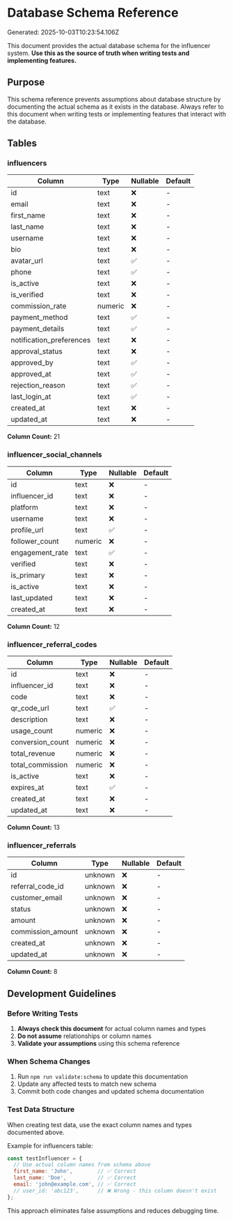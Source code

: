 # Database Schema Reference

Generated: 2025-10-03T10:23:54.106Z

This document provides the actual database schema for the influencer system.
**Use this as the source of truth when writing tests and implementing features.**

## Purpose

This schema reference prevents assumptions about database structure by documenting
the actual schema as it exists in the database. Always refer to this document
when writing tests or implementing features that interact with the database.

## Tables

### influencers

| Column | Type | Nullable | Default |
|--------|------|----------|----------|
| id | text | ❌ | - |
| email | text | ❌ | - |
| first_name | text | ❌ | - |
| last_name | text | ❌ | - |
| username | text | ❌ | - |
| bio | text | ❌ | - |
| avatar_url | text | ✅ | - |
| phone | text | ✅ | - |
| is_active | text | ❌ | - |
| is_verified | text | ❌ | - |
| commission_rate | numeric | ❌ | - |
| payment_method | text | ✅ | - |
| payment_details | text | ✅ | - |
| notification_preferences | text | ❌ | - |
| approval_status | text | ❌ | - |
| approved_by | text | ✅ | - |
| approved_at | text | ✅ | - |
| rejection_reason | text | ✅ | - |
| last_login_at | text | ✅ | - |
| created_at | text | ❌ | - |
| updated_at | text | ❌ | - |

**Column Count:** 21

### influencer_social_channels

| Column | Type | Nullable | Default |
|--------|------|----------|----------|
| id | text | ❌ | - |
| influencer_id | text | ❌ | - |
| platform | text | ❌ | - |
| username | text | ❌ | - |
| profile_url | text | ✅ | - |
| follower_count | numeric | ❌ | - |
| engagement_rate | text | ✅ | - |
| verified | text | ❌ | - |
| is_primary | text | ❌ | - |
| is_active | text | ❌ | - |
| last_updated | text | ❌ | - |
| created_at | text | ❌ | - |

**Column Count:** 12

### influencer_referral_codes

| Column | Type | Nullable | Default |
|--------|------|----------|----------|
| id | text | ❌ | - |
| influencer_id | text | ❌ | - |
| code | text | ❌ | - |
| qr_code_url | text | ✅ | - |
| description | text | ❌ | - |
| usage_count | numeric | ❌ | - |
| conversion_count | numeric | ❌ | - |
| total_revenue | numeric | ❌ | - |
| total_commission | numeric | ❌ | - |
| is_active | text | ❌ | - |
| expires_at | text | ✅ | - |
| created_at | text | ❌ | - |
| updated_at | text | ❌ | - |

**Column Count:** 13

### influencer_referrals

| Column | Type | Nullable | Default |
|--------|------|----------|----------|
| id | unknown | ❌ | - |
| referral_code_id | unknown | ❌ | - |
| customer_email | unknown | ❌ | - |
| status | unknown | ❌ | - |
| amount | unknown | ❌ | - |
| commission_amount | unknown | ❌ | - |
| created_at | unknown | ❌ | - |
| updated_at | unknown | ❌ | - |

**Column Count:** 8

## Development Guidelines

### Before Writing Tests
1. **Always check this document** for actual column names and types
2. **Do not assume** relationships or column names
3. **Validate your assumptions** using this schema reference

### When Schema Changes
1. Run `npm run validate:schema` to update this documentation
2. Update any affected tests to match new schema
3. Commit both code changes and updated schema documentation

### Test Data Structure
When creating test data, use the exact column names and types documented above.

Example for influencers table:
```javascript
const testInfluencer = {
  // Use actual column names from schema above
  first_name: 'John',        // ✅ Correct
  last_name: 'Doe',          // ✅ Correct
  email: 'john@example.com', // ✅ Correct
  // user_id: 'abc123',      // ❌ Wrong - this column doesn't exist
};
```

This approach eliminates false assumptions and reduces debugging time.
